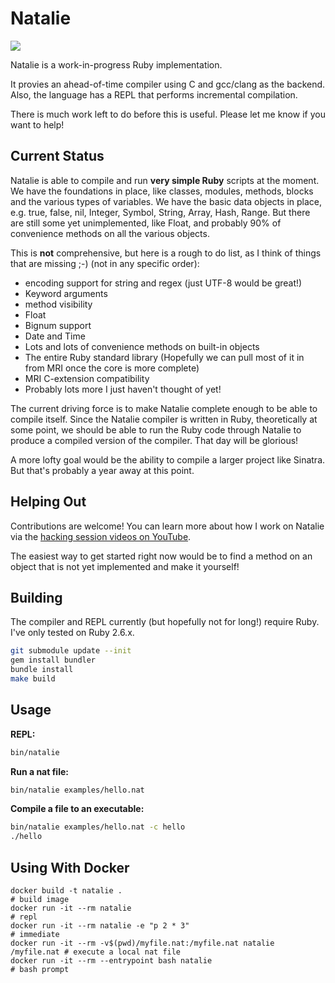 # Natalie

[![](https://github.com/seven1m/natalie/workflows/Build/badge.svg)](https://github.com/seven1m/natalie/actions?workflow=Build)

Natalie is a work-in-progress Ruby implementation.

It provies an ahead-of-time compiler using C and gcc/clang as the backend.
Also, the language has a REPL that performs incremental compilation.

There is much work left to do before this is useful. Please let me know if you
want to help!

## Current Status

Natalie is able to compile and run **very simple Ruby** scripts at the moment.
We have the foundations in place, like classes, modules, methods, blocks and
the various types of variables. We have the basic data objects in place, e.g.
true, false, nil, Integer, Symbol, String, Array, Hash, Range.  But there are
still some yet unimplemented, like Float, and probably 90% of convenience
methods on all the various objects.

This is **not** comprehensive, but here is a rough to do list, as I think of
things that are missing ;-) (not in any specific order):

- encoding support for string and regex (just UTF-8 would be great!)
- Keyword arguments
- method visibility
- Float
- Bignum support
- Date and Time
- Lots and lots of convenience methods on built-in objects
- The entire Ruby standard library (Hopefully we can pull most of it in from
  MRI once the core is more complete)
- MRI C-extension compatibility
- Probably lots more I just haven't thought of yet!

The current driving force is to make Natalie complete enough to be able to
compile itself. Since the Natalie compiler is written in Ruby, theoretically
at some point, we should be able to run the Ruby code through Natalie to
produce a compiled version of the compiler. That day will be glorious!

A more lofty goal would be the ability to compile a larger project like
Sinatra. But that's probably a year away at this point.

## Helping Out

Contributions are welcome! You can learn more about how I work on Natalie via
the [hacking session videos on YouTube](https://www.youtube.com/playlist?list=PLWUx_XkUoGTq-nkbhnk6PN4m109ISo5BX).

The easiest way to get started right now would be to find a method on an object
that is not yet implemented and make it yourself!

## Building

The compiler and REPL currently (but hopefully not for long!) require Ruby.
I've only tested on Ruby 2.6.x.

```sh
git submodule update --init
gem install bundler
bundle install
make build
```

## Usage

**REPL:**

```sh
bin/natalie
```

**Run a nat file:**

```sh
bin/natalie examples/hello.nat
```

**Compile a file to an executable:**

```sh
bin/natalie examples/hello.nat -c hello
./hello
```

## Using With Docker

```
docker build -t natalie .                                               # build image
docker run -it --rm natalie                                             # repl
docker run -it --rm natalie -e "p 2 * 3"                                # immediate
docker run -it --rm -v$(pwd)/myfile.nat:/myfile.nat natalie /myfile.nat # execute a local nat file
docker run -it --rm --entrypoint bash natalie                           # bash prompt
```
